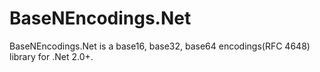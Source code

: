 BaseNEncodings.Net
==================

BaseNEncodings.Net is a base16, base32, base64 encodings(RFC 4648) library for .Net 2.0+.
